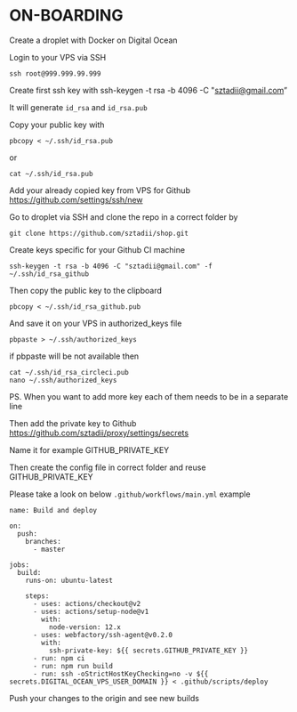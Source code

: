 # ON-BOARDING

Create a droplet with Docker on Digital Ocean

Login to your VPS via SSH
```
ssh root@999.999.99.999
```

Create first ssh key with ssh-keygen -t rsa -b 4096 -C "sztadii@gmail.com”

It will generate `id_rsa` and `id_rsa.pub`

Copy your public key with
```
pbcopy < ~/.ssh/id_rsa.pub
```
or
```
cat ~/.ssh/id_rsa.pub
```

Add your already copied key from VPS for Github
https://github.com/settings/ssh/new

Go to droplet via SSH and clone the repo in a correct folder by
```
git clone https://github.com/sztadii/shop.git
```

Create keys specific for your Github CI machine
```
ssh-keygen -t rsa -b 4096 -C "sztadii@gmail.com" -f ~/.ssh/id_rsa_github
```

Then copy the public key to the clipboard
```
pbcopy < ~/.ssh/id_rsa_github.pub
```

And save it on your VPS in authorized_keys file
```
pbpaste > ~/.ssh/authorized_keys
```
if pbpaste will be not available then
```
cat ~/.ssh/id_rsa_circleci.pub
nano ~/.ssh/authorized_keys
```

PS. When you want to add more key each of them needs to be in a separate line

Then add the private key to Github 
https://github.com/sztadii/proxy/settings/secrets

Name it for example GITHUB_PRIVATE_KEY

Then create the config file in correct folder and reuse GITHUB_PRIVATE_KEY

Please take a look on below `.github/workflows/main.yml` example

```
name: Build and deploy

on:
  push:
    branches:
      - master

jobs:
  build:
    runs-on: ubuntu-latest

    steps:
      - uses: actions/checkout@v2
      - uses: actions/setup-node@v1
        with:
          node-version: 12.x
      - uses: webfactory/ssh-agent@v0.2.0
        with:
          ssh-private-key: ${{ secrets.GITHUB_PRIVATE_KEY }}
      - run: npm ci
      - run: npm run build
      - run: ssh -oStrictHostKeyChecking=no -v ${{ secrets.DIGITAL_OCEAN_VPS_USER_DOMAIN }} < .github/scripts/deploy
```

Push your changes to the origin and see new builds
